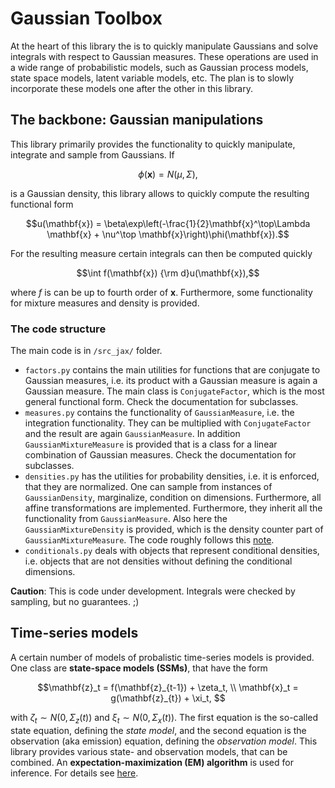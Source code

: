 # Gaussian Toolbox

At the heart of this library the is to quickly manipulate Gaussians and solve integrals with respect to Gaussian measures. These operations are used in a wide range of probabilistic models, such as Gaussian process models, state space models, latent variable models, etc. The plan is to slowly incorporate these models one after the other in this library.

## The backbone: Gaussian manipulations

This library primarily provides the functionality to quickly manipulate, integrate and sample from Gaussians. If 

```math
\phi(\mathbf{x}) = N(\mu, \Sigma),
```

is a Gaussian density, this library allows to quickly compute the resulting functional form

```math
u(\mathbf{x}) = \beta\exp\left(-\frac{1}{2}\mathbf{x}^\top\Lambda \mathbf{x} + \nu^\top \mathbf{x}\right)\phi(\mathbf{x}).
```

For the resulting measure certain integrals can then be computed quickly

```math
\int f(\mathbf{x}) {\rm d}u(\mathbf{x}),
```

where $`f`$ is can be up to fourth order of $`\mathbf{x}`$. Furthermore, some functionality for mixture measures and density is provided.

### The code structure

The main code is in `/src_jax/` folder. 

+ `factors.py` contains the main utilities for functions that are conjugate to Gaussian measures, i.e. its product with a Gaussian measure is again a Gaussian measure. The main class is `ConjugateFactor`, which is the most general functional form. Check the documentation for subclasses.
+ `measures.py` contains the functionality of `GaussianMeasure`, i.e. the integration functionality. They can be multiplied with `ConjugateFactor` and the result are again `GaussianMeasure`. In addition `GaussianMixtureMeasure` is provided that is a class for a linear combination of Gaussian measures. Check the documentation for subclasses.
+ `densities.py` has the utilities for probability densities, i.e. it is enforced, that they are normalized. One can sample from instances of `GaussianDensity`, marginalize, condition on dimensions. Furthermore, all affine transformations are implemented. Furthermore, they inherit all the functionality from `GaussianMeasure`. Also here the `GaussianMixtureDensity` is provided, which is the density counter part of `GaussianMixtureMeasure`. The code roughly follows this [note](http://users.isy.liu.se/en/rt/schon/Publications/SchonL2011.pdf).
+ `conditionals.py` deals with objects that represent conditional densities, i.e. objects that are not densities without defining the conditional dimensions.

__Caution__: This is code under development. Integrals were checked by sampling, but no guarantees. ;)

## Time-series models

A certain number of models of probalistic time-series models is provided. One class are __state-space models (SSMs)__, that have the form

```math
\mathbf{z}_t = f(\mathbf{z}_{t-1}) + \zeta_t, \\
\mathbf{x}_t = g(\mathbf{z}_{t}) + \xi_t, 
```

with $\zeta_t \sim N(0,\Sigma_z(t))$ and $\xi_t \sim N(0,\Sigma_x(t))$. The first equation is the so-called state equation, defining the _state model_, and the second equation  is the observation (aka emission) equation, defining the _observation model_. This library provides various state- and observation models, that can be combined. An __expectation-maximization (EM) algorithm__ is used for inference. For details see [here](timeseries_jax/README_timeseries.md).
